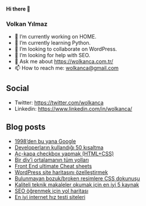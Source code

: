 #### Hi there 👋

### Volkan Yılmaz

- 🔭 I’m currently working on HOME.
- 🌱 I’m currently learning Python.
- 👯 I’m looking to collaborate on WordPress.
- 🤔 I’m looking for help with SEO.
- 💬 Ask me about https://wolkanca.com.tr/
- 📫 How to reach me: wolkanca@gmail.com

## Social
- Twitter: https://twitter.com/wolkanca
- Linkedin: https://www.linkedin.com/in/wolkanca/



## Blog posts
<!-- BLOG-POST-LIST:START -->
- [1998’den bu yana Google](https://wolkanca.com.tr/1998den-bu-yana-google/)
- [Developerların kullandığı 50 kısaltma](https://wolkanca.com.tr/developerlarin-kullandigi-50-kisaltma/)
- [Aç-kapa checkbox yapmak (HTML+CSS)](https://wolkanca.com.tr/ac-kapa-checkbox-yapmak-htmlcss/)
- [Bir div’i ortalamanın tüm yolları](https://wolkanca.com.tr/bir-divi-ortalamanin-tum-yollari/)
- [Front End ultimate Cheat sheets](https://wolkanca.com.tr/front-end-ultimate-cheat-sheets/)
- [WordPress site haritasını özelleştirmek](https://wolkanca.com.tr/wordpress-site-haritasini-ozellestirmek/)
- [Bulunmayan bozuk/broken resimlere CSS dokunuşu](https://wolkanca.com.tr/bulunmayan-bozuk-broken-resimlere-css-dokunusu/)
- [Kaliteli teknik makaleler okumak için en iyi 5 kaynak](https://wolkanca.com.tr/kaliteli-teknik-makaleler-okumak-icin-en-iyi-5-kaynak/)
- [SEO öğrenmek için yol haritası](https://wolkanca.com.tr/seo-ogrenmek-icin-yol-haritasi/)
- [En iyi internet hız testi siteleri](https://wolkanca.com.tr/en-iyi-internet-hiz-testi-siteleri/)
<!-- BLOG-POST-LIST:END -->
